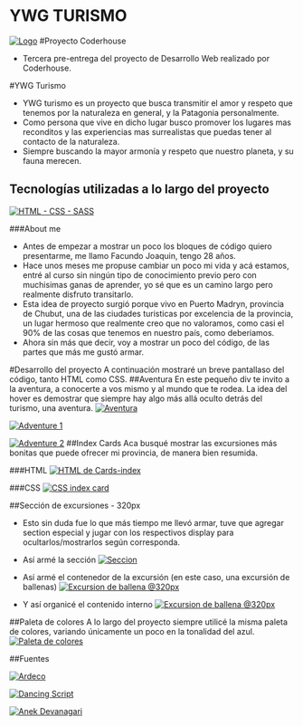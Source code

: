 # YWG TURISMO
[![Logo](https://github.com/FacundoJoaquin/PreEntrega2-Joaquin-Facundo/blob/main/assets/logo.png?raw=true "Logo")](https://github.com/FacundoJoaquin/PreEntrega2-Joaquin-Facundo/blob/main/assets/logo.png?raw=true "Logo")
#Proyecto Coderhouse
- Tercera pre-entrega del proyecto de Desarrollo Web realizado por Coderhouse.


#YWG Turismo
- YWG turismo es un proyecto que busca transmitir el amor y respeto que tenemos por la naturaleza en general, y la Patagonia personalmente.
- Como persona que vive en dicho lugar busco promover los lugares mas reconditos y las experiencias mas surrealistas que puedas tener al contacto de la naturaleza.
- Siempre buscando la mayor armonía y respeto que nuestro planeta, y su fauna merecen.

## Tecnologías utilizadas a lo largo del proyecto
[![HTML - CSS - SASS](https://i.postimg.cc/qRDbnrrX/lenguajes-1-1.png "HTML - CSS - SASS")](https://i.postimg.cc/qRDbnrrX/lenguajes-1-1.png "HTML - CSS - SASS")

###About me
- Antes de empezar a mostrar un poco los bloques de código quiero presentarme, me llamo Facundo Joaquin, tengo 28 años. 
- Hace unos meses me propuse cambiar un poco mi vida y acá estamos, entré al curso sin ningún tipo de conocimiento previo pero con muchisimas ganas de aprender, yo sé que es un camino largo pero realmente disfruto transitarlo.
- Esta idea de proyecto surgió porque vivo en Puerto Madryn, provincia de Chubut, una de las ciudades turisticas por excelencia de la provincia, un lugar hermoso que realmente creo que no valoramos, como casi el 90% de las cosas que tenemos en nuestro país, como deberiamos.
- Ahora sin más que decir, voy a mostrar un poco del código, de las partes que más me gustó armar.

#Desarrollo del proyecto
A continuación mostraré un breve pantallaso del código, tanto HTML como CSS.
##Aventura
En este pequeño div te invito a la aventura, a conocerte a vos mismo y al mundo que te rodea. La idea del hover es demostrar que siempre hay algo más allá oculto detrás del turismo, una aventura.
[![Aventura](https://i.postimg.cc/VvZXD9L3/aventura1.png "Aventura")](https://i.postimg.cc/VvZXD9L3/aventura1.png "Aventura")

[![Adventure 1](https://i.postimg.cc/506zjYmg/aventura-1.png "Adventure 1")](https://i.postimg.cc/506zjYmg/aventura-1.png "Adventure 1")

[![Adventure 2](https://i.postimg.cc/YCrhhLrF/info2.png "Adventure 2")](https://i.postimg.cc/YCrhhLrF/info2.png "Adventure 2")
##Index Cards
Aca busqué mostrar las excursiones más bonitas que puede ofrecer mi provincia, de manera bien resumida.

###HTML
[![HTML de Cards-index](https://i.postimg.cc/zXDDqZXD/card-index-html.png "HTML de Cards-index")](https://i.postimg.cc/zXDDqZXD/card-index-html.png "HTML de Cards-index")

###CSS 
[![CSS index card](https://i.postimg.cc/SQgF7Xkq/card-index-css.png "CSS index card")](https://i.postimg.cc/SQgF7Xkq/card-index-css.png "CSS index card")

##Sección de excursiones - 320px
- Esto sin duda fue lo que más tiempo me llevó armar, tuve que agregar section especial y jugar con los respectivos display para ocultarlos/mostrarlos según corresponda.
- Así armé la sección
[![Seccion](https://i.postimg.cc/NjdSwSCX/mob-sect1.png "Seccion")](https://i.postimg.cc/NjdSwSCX/mob-sect1.png "Seccion")

- Así armé el contenedor de la excursión (en este caso, una excursión de ballenas)
[![Excursion de ballena @320px](https://i.postimg.cc/2SyTn6Tq/mobsect2.png "Excursion de ballena @320px")](https://i.postimg.cc/2SyTn6Tq/mobsect2.png "Excursion de ballena @320px")

- Y así organicé el contenido interno 
[![Excursion de ballena @320px](https://i.postimg.cc/hGFxhPYR/mob3.png "Excursion de ballena @320px")](https://i.postimg.cc/hGFxhPYR/mob3.png "Excursion de ballena @320px")

##Paleta de colores
A lo largo del proyecto siempre utilicé la misma paleta de colores, variando únicamente un poco en la tonalidad del azul.
[![Paleta de colores](https://i.postimg.cc/ZRL4pVKx/paleta.png "Paleta de colores")](https://i.postimg.cc/ZRL4pVKx/paleta.png "Paleta de colores")

##Fuentes

[![Ardeco](https://i.postimg.cc/8PWcC8qq/ardeco.png "Ardeco")](https://i.postimg.cc/8PWcC8qq/ardeco.png "Ardeco")

[![Dancing Script](https://i.postimg.cc/tCHy2sMM/Sin-t-tulo.png "Dancing Script")](https://i.postimg.cc/tCHy2sMM/Sin-t-tulo.png "Dancing Script")

[![Anek Devanagari](https://i.postimg.cc/W4xxzKRH/111.png "Anek Devanagari")](https://i.postimg.cc/W4xxzKRH/111.png "Anek Devanagari")